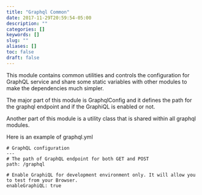 ```yaml
---
title: "Graphql Common"
date: 2017-11-29T20:59:54-05:00
description: ""
categories: []
keywords: []
slug: ""
aliases: []
toc: false
draft: false
---
```


This module contains common utilities and controls the configuration for GraphQL service 
and share some static variables with other modules to make the dependencies much simpler.

The major part of this module is GraphqlConfig and it defines the path for the graphql
endpoint and if the GraphiQL is enabled or not. 

Another part of this module is a utility class that is shared within all graphql modules.


Here is an example of graphql.yml

```
# GraphQL configuration
---
# The path of GraphQL endpoint for both GET and POST
path: /graphql

# Enable GraphiQL for development environment only. It will allow you to test from your Browser.
enableGraphiQL: true
```